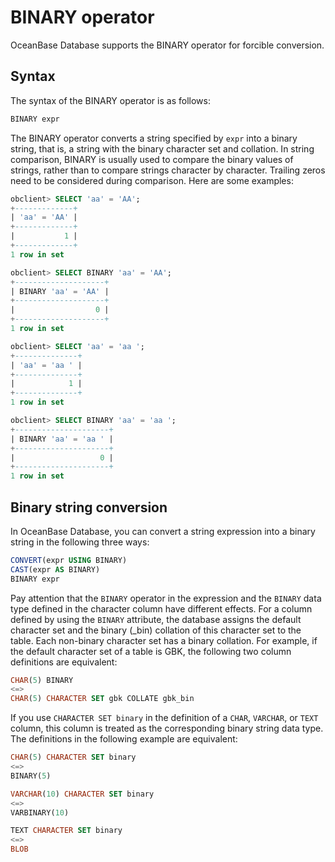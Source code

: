 # BINARY operator

OceanBase Database supports the BINARY operator for forcible conversion.

## Syntax

The syntax of the BINARY operator is as follows:

```sql
BINARY expr
```

The BINARY operator converts a string specified by `expr` into a binary string, that is, a string with the binary character set and collation.
In string comparison, BINARY is usually used to compare the binary values of strings, rather than to compare strings character by character. Trailing zeros need to be considered during comparison. Here are some examples:

```sql
obclient> SELECT 'aa' = 'AA';
+-------------+
| 'aa' = 'AA' |
+-------------+
|           1 |
+-------------+
1 row in set

obclient> SELECT BINARY 'aa' = 'AA';
+--------------------+
| BINARY 'aa' = 'AA' |
+--------------------+
|                  0 |
+--------------------+
1 row in set

obclient> SELECT 'aa' = 'aa ';
+--------------+
| 'aa' = 'aa ' |
+--------------+
|            1 |
+--------------+
1 row in set

obclient> SELECT BINARY 'aa' = 'aa ';
+---------------------+
| BINARY 'aa' = 'aa ' |
+---------------------+
|                   0 |
+---------------------+
1 row in set
```

## Binary string conversion

In OceanBase Database, you can convert a string expression into a binary string in the following three ways:

```sql
CONVERT(expr USING BINARY)
CAST(expr AS BINARY)
BINARY expr
```

Pay attention that the `BINARY` operator in the expression and the `BINARY` data type defined in the character column have different effects. For a column defined by using the `BINARY` attribute, the database assigns the default character set and the binary (_bin) collation of this character set to the table. Each non-binary character set has a binary collation. For example, if the default character set of a table is GBK, the following two column definitions are equivalent:

```sql
CHAR(5) BINARY
<=>
CHAR(5) CHARACTER SET gbk COLLATE gbk_bin
```

If you use `CHARACTER SET binary` in the definition of a `CHAR`, `VARCHAR`, or `TEXT` column, this column is treated as the corresponding binary string data type. The definitions in the following example are equivalent:

```sql
CHAR(5) CHARACTER SET binary
<=>
BINARY(5)

VARCHAR(10) CHARACTER SET binary
<=>
VARBINARY(10)

TEXT CHARACTER SET binary
<=>
BLOB
```
